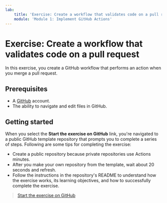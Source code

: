 ```yaml
---
lab:
    title: 'Exercise: Create a workflow that validates code on a pull request'
    module: 'Module 1: Implement GitHub Actions'
---
```


# Exercise: Create a workflow that validates code on a pull request

In this exercise, you create a GitHub workflow that performs an action when you merge a pull request.

## Prerequisites

* A [GitHub](https://github.com?azure-portal=true) account.
* The ability to navigate and edit files in GitHub.

## Getting started

When you select the **Start the exercise on GitHub** link, you're navigated to a public GitHub template repository that prompts you to complete a series of steps. Following are some tips for completing the exercise:

* Create a public repository because private repositories use Actions minutes.
* After you make your own repository from the template, wait about 20 seconds and refresh.
* Follow the instructions in the repository's README to understand how the exercise works, its learning objectives, and how to successfully complete the exercise.

> [Start the exercise on GitHub](https://github.com/skills/hello-github-actions)

